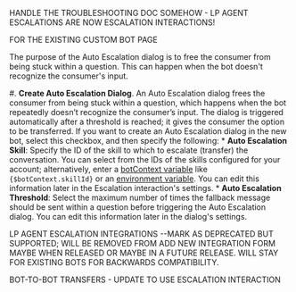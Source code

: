 HANDLE THE TROUBLESHOOTING DOC SOMEHOW - LP AGENT ESCALATIONS ARE NOW ESCALATION INTERACTIONS!

FOR THE EXISTING CUSTOM BOT PAGE

The purpose of the Auto Escalation dialog is to free the consumer from being stuck within a question. This can happen when the bot doesn't recognize the consumer's input.

#. **Create Auto Escalation Dialog**. An Auto Escalation dialog frees the consumer from being stuck within a question, which happens when the bot repeatedly doesn’t recognize the consumer’s input. The dialog is triggered automatically after a threshold is reached; it gives the consumer the option to be transferred. If you want to create an Auto Escalation dialog in the new bot, select this checkbox, and then specify the following:
    * **Auto Escalation Skill**: Specify the ID of the skill to which to escalate (transfer) the conversation. You can select from the IDs of the skills configured for your account; alternatively, enter a [botContext variable](conversation-builder-variables-slots.html#variables) like `{$botContext.skillId}` or an [environment variable](conversation-builder-environment-variables.html). You can edit this information later in the Escalation interaction's settings. 
    * **Auto Escalation Threshold**: Select the maximum number of times the fallback message should be sent within a question before triggering the Auto Escalation dialog. You can edit this information later in the dialog's settings.

LP AGENT ESCALATION INTEGRATIONS --MARK AS DEPRECATED BUT SUPPORTED; WILL BE REMOVED FROM ADD NEW INTEGRATION FORM MAYBE WHEN RELEASED OR MAYBE IN A FUTURE RELEASE. WILL STAY FOR EXISTING BOTS FOR BACKWARDS COMPATIBILITY.

BOT-TO-BOT TRANSFERS - UPDATE TO USE ESCALATION INTERACTION